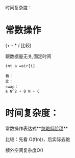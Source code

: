 时间复杂度：

# 常数操作 

(+ - * /  比较)  

跟数据量无关,固定时间

```
int a =air[i]
```

```
看：
比：
swap：
a N^2 + B N + C
```

# 时间复杂度：

常数操作表达式**<u>忽略低阶项</u>**

比较：先看 O(f(n))，后实际去跑

额外空间复杂度O()
